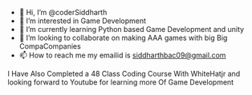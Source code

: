 - 👋 Hi, I’m @coderSiddharth
- 👀 I’m interested in Game Development
- 🌱 I’m currently learning Python based Game Development and unity
- 💞️ I’m looking to collaborate on making AAA games with big Big CompaCompanies
- 📫 How to reach me my emailid is siddharthbac09@gmail.com

I Have Also Completed a 48 Class Coding Course With WhiteHatjr and looking forward to Youtube for learning more Of Game Development



